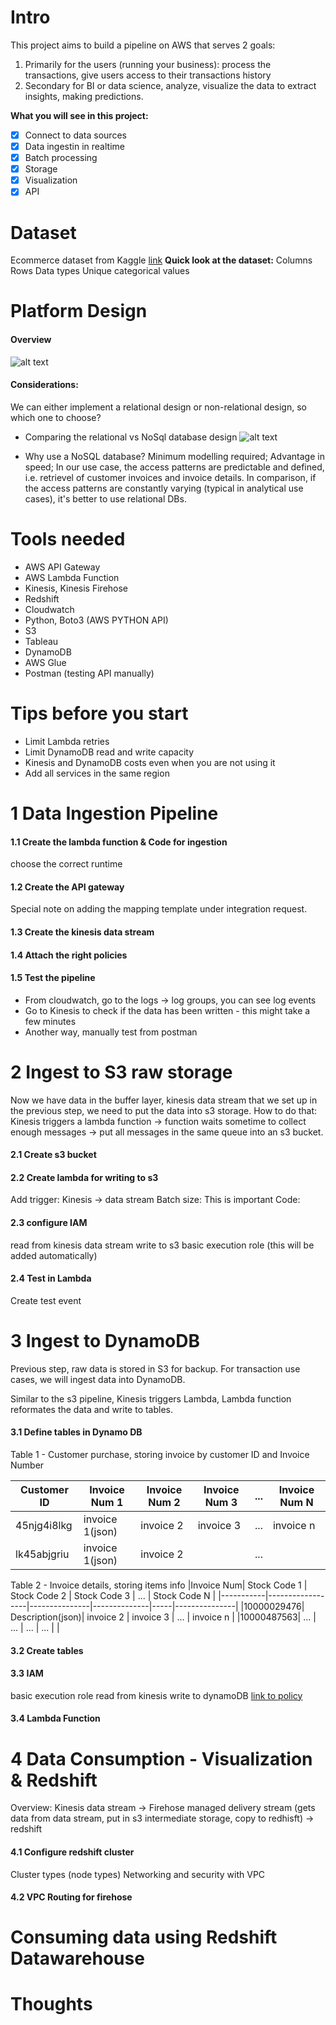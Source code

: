 # Intro
This project aims to build a pipeline on AWS that serves 2 goals: 
1. Primarily for the users (running your business): process the transactions, give users access to their transactions history
2. Secondary for BI or data science, analyze, visualize the data to extract insights, making predictions.

**What you will see in this project:**
- [x] Connect to data sources 
- [x] Data ingestin in realtime 
- [x] Batch processing 
- [x] Storage 
- [x] Visualization 
- [x] API 

# Dataset

Ecommerce dataset from Kaggle [link](https://www.kaggle.com/carrie1/ecommerce-data)
**Quick look at the dataset:**
Columns
Rows 
Data types 
Unique categorical values 

# Platform Design
####  Overview 
![alt text](image.jpg)

#### Considerations:
We can either implement a relational design or non-relational design, so which one to choose?

- Comparing the relational vs NoSql database design 
![alt text](image.jpg)

- Why use a NoSQL database?
    Minimum modelling required;
    Advantage in speed;
    In our use case, the access patterns are predictable and defined, i.e. retrievel of customer invoices and invoice details. In comparison, if the access patterns are constantly varying (typical in analytical use cases), it's better to use relational DBs.    

# Tools needed

* AWS API Gateway 
* AWS Lambda Function 
* Kinesis, Kinesis Firehose
* Redshift 
* Cloudwatch
* Python, Boto3 (AWS PYTHON API)
* S3 
* Tableau  
* DynamoDB 
* AWS Glue
* Postman (testing API manually)

# Tips before you start
- Limit Lambda retries
- Limit DynamoDB read and write capacity
- Kinesis and DynamoDB costs even when you are not using it
- Add all services in the same region

# 1 Data Ingestion Pipeline

#### 1.1 Create the lambda function & Code for ingestion
choose the correct runtime

#### 1.2 Create the API gateway 
Special note on adding the mapping template under integration request. 

#### 1.3 Create the kinesis data stream 
#### 1.4 Attach the right policies 
#### 1.5 Test the pipeline

- From cloudwatch, go to the logs -> log groups, you can see log events 
- Go to Kinesis to check if the data has been written - this might take a few minutes  
- Another way, manually test from postman


# 2 Ingest to S3 raw storage
Now we have data in the buffer layer, kinesis data stream that we set up in the previous step, we need to put the data into s3 storage. How to do that: Kinesis triggers a lambda function -> function waits sometime to collect enough messages -> put all messages in the same queue into an s3 bucket. 

#### 2.1 Create s3 bucket 
#### 2.2 Create lambda for writing to s3
Add trigger: Kinesis -> data stream <the name of the stream you created>
Batch size: This is important
Code: 

#### 2.3 configure IAM 
read from kinesis data stream
write to s3 
basic execution role (this will be added automatically)

#### 2.4 Test in Lambda 
Create test event 

# 3 Ingest to DynamoDB 
Previous step, raw data is stored in S3 for backup. For transaction use cases, we will ingest data into DynamoDB.

Similar to the s3 pipeline, Kinesis triggers Lambda, Lambda function reformates the data and write to tables. 

#### 3.1 Define tables in Dynamo DB 
Table 1 - Customer purchase, storing invoice by customer ID and Invoice Number

|Customer ID| Invoice Num 1   | Invoice Num 2 | Invoice Num 3| ... | Invoice Num N |
|-----------|-----------------|---------------|--------------|-----|---------------|
|45njg4i8lkg| invoice 1(json) | invoice 2     | invoice 3    | ... | invoice n     |
|lk45abjgriu| invoice 1(json) | invoice 2     |              | ... |               |

Table 2 - Invoice details, storing items info 
|Invoice Num| Stock Code 1     | Stock Code 2  | Stock Code 3 | ... | Stock Code N  |
|-----------|------------------|---------------|--------------|-----|---------------|
|10000029476| Description(json)| invoice 2     | invoice 3    | ... | invoice n     |
|10000487563| ...              |  ...          | ...          | ... |               |

#### 3.2 Create tables 

#### 3.3 IAM
basic execution role
read from kinesis 
write to dynamoDB
[link to policy]()

#### 3.4 Lambda Function

# 4 Data Consumption - Visualization & Redshift 
Overview: 
Kinesis data stream -> Firehose managed delivery stream (gets data from data stream, put in s3 intermediate storage, copy to redhisft) -> redshift

#### 4.1 Configure redshift cluster 

Cluster types (node types)
Networking and security with VPC

#### 4.2 VPC Routing for firehose





# Consuming data using Redshift Datawarehouse 

# Thoughts 

